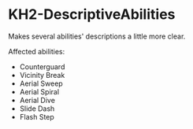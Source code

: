 # KH2-DescriptiveAbilities
Makes several abilities' descriptions a little more clear.

Affected abilities:
- Counterguard
- Vicinity Break
- Aerial Sweep
- Aerial Spiral
- Aerial Dive
- Slide Dash
- Flash Step
